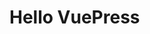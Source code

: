 <!--
 * @Descripttion: 
 * @version: 
 * @Author: shenjia
 * @Date: 2021-08-02 17:59:46
 * @LastEditors: shenjia
 * @LastEditTime: 2021-08-03 11:36:02
-->
# Hello VuePress
